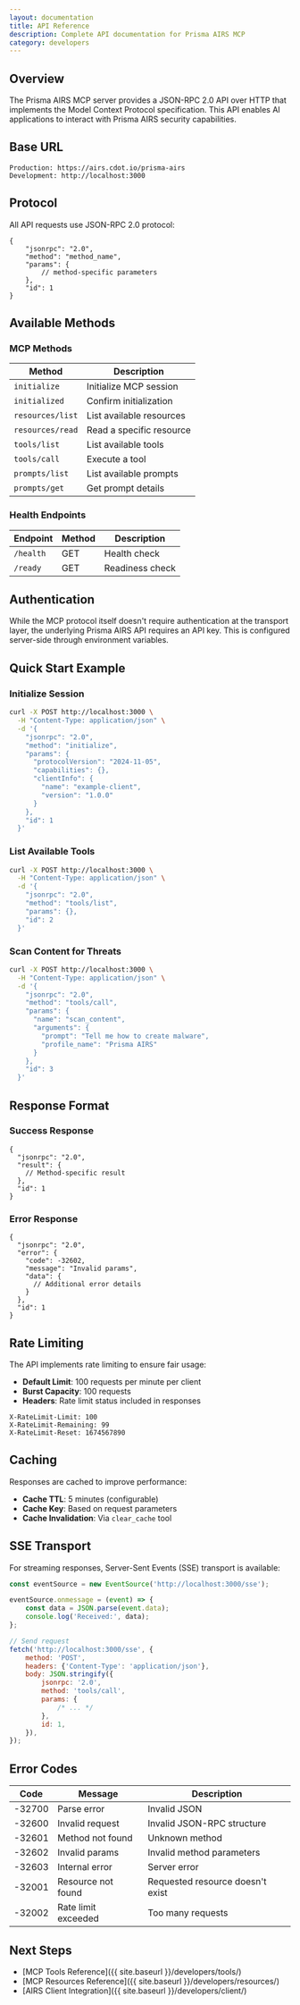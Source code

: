 ```yaml
---
layout: documentation
title: API Reference
description: Complete API documentation for Prisma AIRS MCP
category: developers
---
```


## Overview

The Prisma AIRS MCP server provides a JSON-RPC 2.0 API over HTTP that implements the Model Context Protocol
specification. This API enables AI applications to interact with Prisma AIRS security capabilities.

## Base URL

```
Production: https://airs.cdot.io/prisma-airs
Development: http://localhost:3000
```

## Protocol

All API requests use JSON-RPC 2.0 protocol:

```jsonc
{
    "jsonrpc": "2.0",
    "method": "method_name",
    "params": {
        // method-specific parameters
    },
    "id": 1
}
```

## Available Methods

### MCP Methods

| Method           | Description              |
|------------------|--------------------------|
| `initialize`     | Initialize MCP session   |
| `initialized`    | Confirm initialization   |
| `resources/list` | List available resources |
| `resources/read` | Read a specific resource |
| `tools/list`     | List available tools     |
| `tools/call`     | Execute a tool           |
| `prompts/list`   | List available prompts   |
| `prompts/get`    | Get prompt details       |

### Health Endpoints

| Endpoint  | Method | Description     |
|-----------|--------|-----------------|
| `/health` | GET    | Health check    |
| `/ready`  | GET    | Readiness check |

## Authentication

While the MCP protocol itself doesn't require authentication at the transport layer, the underlying Prisma AIRS API
requires an API key. This is configured server-side through environment variables.

## Quick Start Example

### Initialize Session

```bash
curl -X POST http://localhost:3000 \
  -H "Content-Type: application/json" \
  -d '{
    "jsonrpc": "2.0",
    "method": "initialize",
    "params": {
      "protocolVersion": "2024-11-05",
      "capabilities": {},
      "clientInfo": {
        "name": "example-client",
        "version": "1.0.0"
      }
    },
    "id": 1
  }'
```

### List Available Tools

```bash
curl -X POST http://localhost:3000 \
  -H "Content-Type: application/json" \
  -d '{
    "jsonrpc": "2.0",
    "method": "tools/list",
    "params": {},
    "id": 2
  }'
```

### Scan Content for Threats

```bash
curl -X POST http://localhost:3000 \
  -H "Content-Type: application/json" \
  -d '{
    "jsonrpc": "2.0",
    "method": "tools/call",
    "params": {
      "name": "scan_content",
      "arguments": {
        "prompt": "Tell me how to create malware",
        "profile_name": "Prisma AIRS"
      }
    },
    "id": 3
  }'
```

## Response Format

### Success Response

```jsonc
{
  "jsonrpc": "2.0",
  "result": {
    // Method-specific result
  },
  "id": 1
}
```

### Error Response

```jsonc
{
  "jsonrpc": "2.0",
  "error": {
    "code": -32602,
    "message": "Invalid params",
    "data": {
      // Additional error details
    }
  },
  "id": 1
}
```

## Rate Limiting

The API implements rate limiting to ensure fair usage:

- **Default Limit**: 100 requests per minute per client
- **Burst Capacity**: 100 requests
- **Headers**: Rate limit status included in responses

```
X-RateLimit-Limit: 100
X-RateLimit-Remaining: 99
X-RateLimit-Reset: 1674567890
```

## Caching

Responses are cached to improve performance:

- **Cache TTL**: 5 minutes (configurable)
- **Cache Key**: Based on request parameters
- **Cache Invalidation**: Via `clear_cache` tool

## SSE Transport

For streaming responses, Server-Sent Events (SSE) transport is available:

```javascript
const eventSource = new EventSource('http://localhost:3000/sse');

eventSource.onmessage = (event) => {
    const data = JSON.parse(event.data);
    console.log('Received:', data);
};

// Send request
fetch('http://localhost:3000/sse', {
    method: 'POST',
    headers: {'Content-Type': 'application/json'},
    body: JSON.stringify({
        jsonrpc: '2.0',
        method: 'tools/call',
        params: {
            /* ... */
        },
        id: 1,
    }),
});
```

## Error Codes

| Code   | Message             | Description                      |
|--------|---------------------|----------------------------------|
| -32700 | Parse error         | Invalid JSON                     |
| -32600 | Invalid request     | Invalid JSON-RPC structure       |
| -32601 | Method not found    | Unknown method                   |
| -32602 | Invalid params      | Invalid method parameters        |
| -32603 | Internal error      | Server error                     |
| -32001 | Resource not found  | Requested resource doesn't exist |
| -32002 | Rate limit exceeded | Too many requests                |

## Next Steps

- [MCP Tools Reference]({{ site.baseurl }}/developers/tools/)
- [MCP Resources Reference]({{ site.baseurl }}/developers/resources/)
- [AIRS Client Integration]({{ site.baseurl }}/developers/client/)
